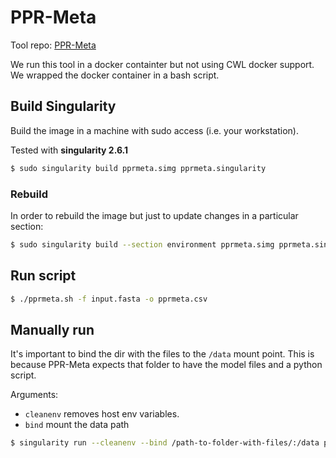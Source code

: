 # PPR-Meta

Tool repo: [PPR-Meta](https://github.com/zhenchengfang/PPR-Meta)

We run this tool in a docker containter but not using CWL docker support. We wrapped the docker container in a bash script.

## Build Singularity

Build the image in a machine with sudo access (i.e. your workstation).

Tested with **singularity 2.6.1**

```bash
$ sudo singularity build pprmeta.simg pprmeta.singularity
```

### Rebuild

In order to rebuild the image but just to update changes in a particular section:

```bash
$ sudo singularity build --section environment pprmeta.simg pprmeta.singularity
```

## Run script

```bash
$ ./pprmeta.sh -f input.fasta -o pprmeta.csv
```

## Manually run

It's important to bind the dir with the files to the `/data` mount point. This is because PPR-Meta expects that folder to have the model files and a python script.

Arguments:
- `cleanenv` removes host env variables.
- `bind` mount the data path 

```bash
$ singularity run --cleanenv --bind /path-to-folder-with-files/:/data pprmeta.simg /data/<contigs.fasta> <output.csv>
```
